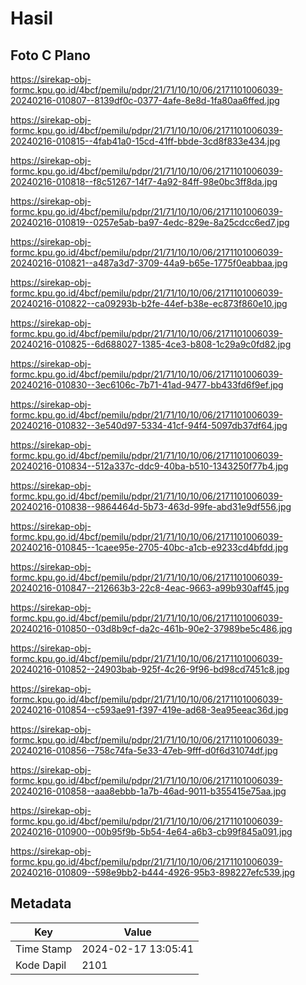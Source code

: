 # Hasil

## Foto C Plano

https://sirekap-obj-formc.kpu.go.id/4bcf/pemilu/pdpr/21/71/10/10/06/2171101006039-20240216-010807--8139df0c-0377-4afe-8e8d-1fa80aa6ffed.jpg

https://sirekap-obj-formc.kpu.go.id/4bcf/pemilu/pdpr/21/71/10/10/06/2171101006039-20240216-010815--4fab41a0-15cd-41ff-bbde-3cd8f833e434.jpg

https://sirekap-obj-formc.kpu.go.id/4bcf/pemilu/pdpr/21/71/10/10/06/2171101006039-20240216-010818--f8c51267-14f7-4a92-84ff-98e0bc3ff8da.jpg

https://sirekap-obj-formc.kpu.go.id/4bcf/pemilu/pdpr/21/71/10/10/06/2171101006039-20240216-010819--0257e5ab-ba97-4edc-829e-8a25cdcc6ed7.jpg

https://sirekap-obj-formc.kpu.go.id/4bcf/pemilu/pdpr/21/71/10/10/06/2171101006039-20240216-010821--a487a3d7-3709-44a9-b65e-1775f0eabbaa.jpg

https://sirekap-obj-formc.kpu.go.id/4bcf/pemilu/pdpr/21/71/10/10/06/2171101006039-20240216-010822--ca09293b-b2fe-44ef-b38e-ec873f860e10.jpg

https://sirekap-obj-formc.kpu.go.id/4bcf/pemilu/pdpr/21/71/10/10/06/2171101006039-20240216-010825--6d688027-1385-4ce3-b808-1c29a9c0fd82.jpg

https://sirekap-obj-formc.kpu.go.id/4bcf/pemilu/pdpr/21/71/10/10/06/2171101006039-20240216-010830--3ec6106c-7b71-41ad-9477-bb433fd6f9ef.jpg

https://sirekap-obj-formc.kpu.go.id/4bcf/pemilu/pdpr/21/71/10/10/06/2171101006039-20240216-010832--3e540d97-5334-41cf-94f4-5097db37df64.jpg

https://sirekap-obj-formc.kpu.go.id/4bcf/pemilu/pdpr/21/71/10/10/06/2171101006039-20240216-010834--512a337c-ddc9-40ba-b510-1343250f77b4.jpg

https://sirekap-obj-formc.kpu.go.id/4bcf/pemilu/pdpr/21/71/10/10/06/2171101006039-20240216-010838--9864464d-5b73-463d-99fe-abd31e9df556.jpg

https://sirekap-obj-formc.kpu.go.id/4bcf/pemilu/pdpr/21/71/10/10/06/2171101006039-20240216-010845--1caee95e-2705-40bc-a1cb-e9233cd4bfdd.jpg

https://sirekap-obj-formc.kpu.go.id/4bcf/pemilu/pdpr/21/71/10/10/06/2171101006039-20240216-010847--212663b3-22c8-4eac-9663-a99b930aff45.jpg

https://sirekap-obj-formc.kpu.go.id/4bcf/pemilu/pdpr/21/71/10/10/06/2171101006039-20240216-010850--03d8b9cf-da2c-461b-90e2-37989be5c486.jpg

https://sirekap-obj-formc.kpu.go.id/4bcf/pemilu/pdpr/21/71/10/10/06/2171101006039-20240216-010852--24903bab-925f-4c26-9f96-bd98cd7451c8.jpg

https://sirekap-obj-formc.kpu.go.id/4bcf/pemilu/pdpr/21/71/10/10/06/2171101006039-20240216-010854--c593ae91-f397-419e-ad68-3ea95eeac36d.jpg

https://sirekap-obj-formc.kpu.go.id/4bcf/pemilu/pdpr/21/71/10/10/06/2171101006039-20240216-010856--758c74fa-5e33-47eb-9fff-d0f6d31074df.jpg

https://sirekap-obj-formc.kpu.go.id/4bcf/pemilu/pdpr/21/71/10/10/06/2171101006039-20240216-010858--aaa8ebbb-1a7b-46ad-9011-b355415e75aa.jpg

https://sirekap-obj-formc.kpu.go.id/4bcf/pemilu/pdpr/21/71/10/10/06/2171101006039-20240216-010900--00b95f9b-5b54-4e64-a6b3-cb99f845a091.jpg

https://sirekap-obj-formc.kpu.go.id/4bcf/pemilu/pdpr/21/71/10/10/06/2171101006039-20240216-010809--598e9bb2-b444-4926-95b3-898227efc539.jpg


## Metadata

| Key        | Value               |
| ---------- | ------------------- |
| Time Stamp | 2024-02-17 13:05:41 |
| Kode Dapil | 2101                |



